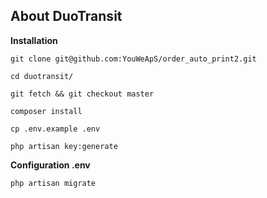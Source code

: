 ## About DuoTransit 

**Installation**

```
git clone git@github.com:YouWeApS/order_auto_print2.git

cd duotransit/

git fetch && git checkout master

composer install

cp .env.example .env

php artisan key:generate
```

**Configuration .env**
```
php artisan migrate
```
